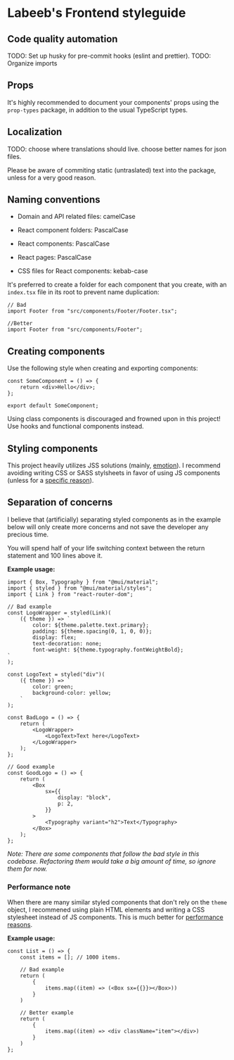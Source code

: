 # Labeeb's Frontend styleguide

## Code quality automation

TODO: Set up husky for pre-commit hooks (eslint and prettier).
TODO: Organize imports

## Props

It's highly recommended to document your components' props using the `prop-types` package, in addition to the usual TypeScript types.

## Localization

TODO: choose where translations should live. choose better names for json files.

Please be aware of commiting static (untraslated) text into the package, unless for a very good reason.

## Naming conventions

-   Domain and API related files: camelCase

-   React component folders: PascalCase
-   React components: PascalCase
-   React pages: PascalCase
-   CSS files for React components: kebab-case

It's preferred to create a folder for each component that you create, with an `index.tsx` file in its root to prevent name duplication:

```tsx
// Bad
import Footer from "src/components/Footer/Footer.tsx";

//Better
import Footer from "src/components/Footer";
```

## Creating components

Use the following style when creating and exporting components:

```tsx
const SomeComponent = () => {
	return <div>Hello</div>;
};

export default SomeComponent;
```

Using class components is discouraged and frowned upon in this project! Use hooks and functional components instead.

## Styling components

This project heavily utilizes JSS solutions (mainly, [emotion](https://emotion.sh/docs/introduction)). I recommend avoiding writing CSS or SASS stylsheets in favor of using JS components (unless for a [specific reason](#performance-note)).

## Separation of concerns

I believe that (artificially) separating styled components as in the example below will only create more concerns and not save the developer any precious time.

You will spend half of your life switching context between the return statement and 100 lines above it.

**Example usage:**

```tsx
import { Box, Typography } from "@mui/material";
import { styled } from "@mui/material/styles";
import { Link } from "react-router-dom";

// Bad example
const LogoWrapper = styled(Link)(
	({ theme }) => `
        color: ${theme.palette.text.primary};
        padding: ${theme.spacing(0, 1, 0, 0)};
        display: flex;
        text-decoration: none;
        font-weight: ${theme.typography.fontWeightBold};
`
);

const LogoText = styled("div")(
	({ theme }) => `
        color: green;
        background-color: yellow;
    `
);

const BadLogo = () => {
	return (
		<LogoWrapper>
			<LogoText>Text here</LogoText>
		</LogoWrapper>
	);
};

// Good example
const GoodLogo = () => {
	return (
		<Box
			sx={{
				display: "block",
				p: 2,
			}}
		>
			<Typography variant="h2">Text</Typography>
		</Box>
	);
};
```

_Note: There are some components that follow the bad style in this codebase. Refactoring them would take a big amount of time, so ignore them for now._

### Performance note

When there are many similar styled components that don't rely on the `theme` object, I recommened using plain HTML elements and writing a CSS stylesheet instead of JS components. This is much better for [performance reasons](https://mui.com/system/basics/#performance-tradeoff).

**Example usage:**

```tsx
const List = () => {
    const items = []; // 1000 items.

    // Bad example
    return (
        {
            items.map((item) => (<Box sx={{}}></Box>))
        }
    )

    // Better example
    return (
        {
            items.map((item) => <div className="item"></div>)
        }
    )
};
```
